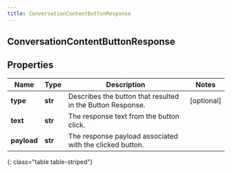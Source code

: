 ```yaml
---
title: ConversationContentButtonResponse
---
```

## ConversationContentButtonResponse

## Properties

|Name | Type | Description | Notes|
|------------ | ------------- | ------------- | -------------|
| **type** | **str** | Describes the button that resulted in the Button Response. | [optional] |
| **text** | **str** | The response text from the button click. | |
| **payload** | **str** | The response payload associated with the clicked button. | |
{: class="table table-striped"}


